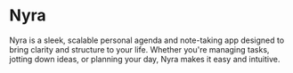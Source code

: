 # Nyra
Nyra is a sleek, scalable personal agenda and note-taking app designed to bring clarity and structure to your life. Whether you're managing tasks, jotting down ideas, or planning your day, Nyra makes it easy and intuitive.
